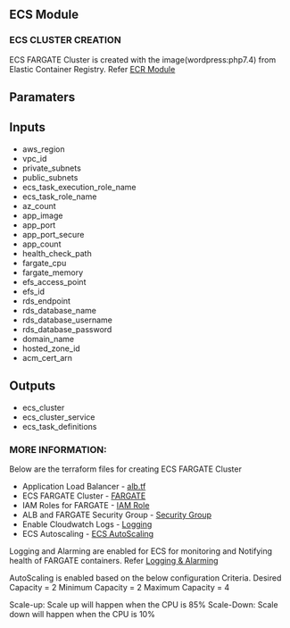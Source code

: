 ## ECS Module

### ECS CLUSTER CREATION
 ECS FARGATE Cluster is created with the image(wordpress:php7.4) from Elastic Container Registry. Refer [ECR Module](../ecr/README.md)

## Paramaters
## Inputs
- aws_region
- vpc_id
- private_subnets
- public_subnets
- ecs_task_execution_role_name
- ecs_task_role_name
- az_count
- app_image
- app_port
- app_port_secure
- app_count
- health_check_path
- fargate_cpu
- fargate_memory
- efs_access_point
- efs_id
- rds_endpoint
- rds_database_name
- rds_database_username
- rds_database_password
- domain_name
- hosted_zone_id
- acm_cert_arn


## Outputs
- ecs_cluster
- ecs_cluster_service
- ecs_task_definitions

### MORE INFORMATION:

Below are the terraform files for creating ECS FARGATE Cluster
- Application Load Balancer - [alb.tf](./alb.tf)
- ECS FARGATE Cluster - [FARGATE](./main.tf)
- IAM Roles for FARGATE - [IAM Role](./roles.tf)
- ALB and FARGATE Security Group - [Security Group](./security.tf)
- Enable Cloudwatch Logs - [Logging](./logs.tf)
- ECS Autoscaling - [ECS AutoScaling](./auto_scaling.tf)


Logging and Alarming are enabled for ECS for monitoring and Notifying health of FARGATE containers. Refer [Logging & Alarming](../../../docs/LoggingandAlarming.md)

AutoScaling is enabled based on the below configuration Criteria.
Desired Capacity = 2
Minimum Capacity = 2
Maximum Capacity = 4

Scale-up: Scale up will happen when the CPU is 85%
Scale-Down: Scale down will happen when the CPU is 10%


